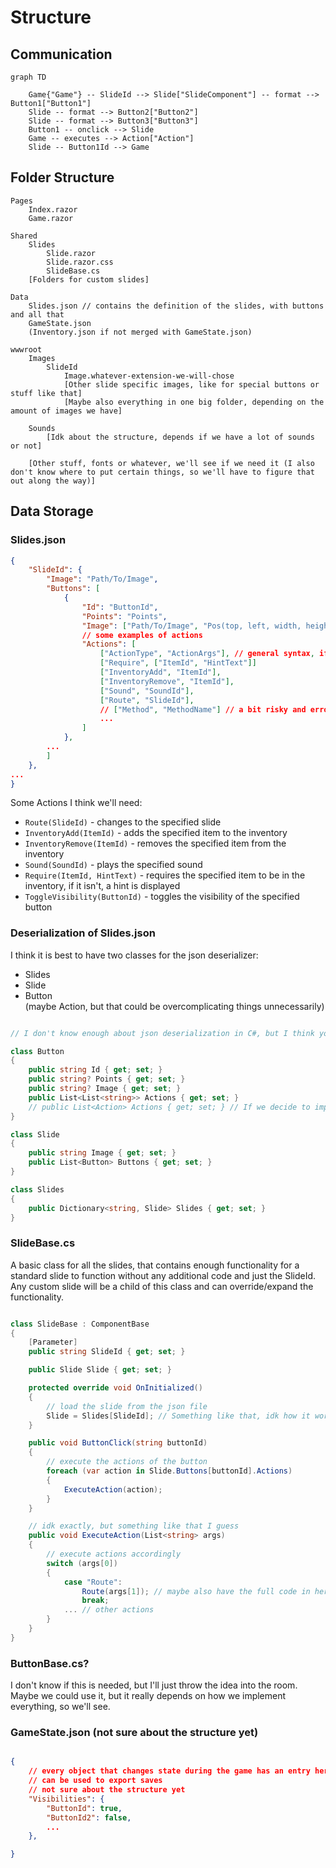 # Structure

## Communication

```mermaid
graph TD

	Game{"Game"} -- SlideId --> Slide["SlideComponent"] -- format --> Button1["Button1"]
	Slide -- format --> Button2["Button2"]
	Slide -- format --> Button3["Button3"]
	Button1 -- onclick --> Slide
	Game -- executes --> Action["Action"]
	Slide -- Button1Id --> Game
```

## Folder Structure

```plaintext
Pages
    Index.razor
    Game.razor

Shared
    Slides
        Slide.razor
        Slide.razor.css
        SlideBase.cs
    [Folders for custom slides]

Data
    Slides.json // contains the definition of the slides, with buttons and all that
    GameState.json
    (Inventory.json if not merged with GameState.json)

wwwroot
    Images
        SlideId
            Image.whatever-extension-we-will-chose
            [Other slide specific images, like for special buttons or stuff like that]
            [Maybe also everything in one big folder, depending on the amount of images we have]

    Sounds
        [Idk about the structure, depends if we have a lot of sounds or not]

    [Other stuff, fonts or whatever, we'll see if we need it (I also don't know where to put certain things, so we'll have to figure that out along the way)]
```

## Data Storage

### Slides.json

```json
{
    "SlideId": {
        "Image": "Path/To/Image",
        "Buttons": [
            {
                "Id": "ButtonId",
                "Points": "Points",
                "Image": ["Path/To/Image", "Pos(top, left, width, height)"], // points and image are mutually exclusive
                // some examples of actions
                "Actions": [
                    ["ActionType", "ActionArgs"], // general syntax, if more than one arg is needed, we'll switch the args to a list
                    ["Require", ["ItemId", "HintText"]]
                    ["InventoryAdd", "ItemId"],
                    ["InventoryRemove", "ItemId"],
                    ["Sound", "SoundId"],
                    ["Route", "SlideId"],
                    // ["Method", "MethodName"] // a bit risky and error-prone, but it could be a possobility
                    ...
                ]
            },
        ...
        ]
    },
...
}
```

Some Actions I think we'll need:

-   `Route(SlideId)` - changes to the specified slide
-   `InventoryAdd(ItemId)` - adds the specified item to the inventory
-   `InventoryRemove(ItemId)` - removes the specified item from the inventory
-   `Sound(SoundId)` - plays the specified sound
-   `Require(ItemId, HintText)` - requires the specified item to be in the inventory, if it isn't, a hint is displayed
-   `ToggleVisibility(ButtonId)` - toggles the visibility of the specified button

### Deserialization of Slides.json

I think it is best to have two classes for the json deserializer:

-   Slides
-   Slide
-   Button <br>
    (maybe Action, but that could be overcomplicating things unnecessarily)

```csharp

// I don't know enough about json deserialization in C#, but I think you'll get the idea

class Button
{
    public string Id { get; set; }
    public string? Points { get; set; }
    public string? Image { get; set; }
    public List<List<string>> Actions { get; set; }
    // public List<Action> Actions { get; set; } // If we decide to implement actions as a class
}

class Slide
{
    public string Image { get; set; }
    public List<Button> Buttons { get; set; }
}

class Slides
{
    public Dictionary<string, Slide> Slides { get; set; }
}
```

### SlideBase.cs

A basic class for all the slides, that contains enough functionality for a standard slide to function without any additional code and just the SlideId.
Any custom slide will be a child of this class and can override/expand the functionality.

```csharp

class SlideBase : ComponentBase
{
    [Parameter]
    public string SlideId { get; set; }

    public Slide Slide { get; set; }

    protected override void OnInitialized()
    {
        // load the slide from the json file
        Slide = Slides[SlideId]; // Something like that, idk how it works exactly
    }

    public void ButtonClick(string buttonId)
    {
        // execute the actions of the button
        foreach (var action in Slide.Buttons[buttonId].Actions)
        {
            ExecuteAction(action);
        }
    }

    // idk exactly, but something like that I guess
    public void ExecuteAction(List<string> args)
    {
        // execute actions accordingly
        switch (args[0])
        {
            case "Route":
                Route(args[1]); // maybe also have the full code in here, depends on the size of the method
                break;
            ... // other actions
        }
    }
}

```

### ButtonBase.cs?

I don't know if this is needed, but I'll just throw the idea into the room. Maybe we could use it, but it really depends on how we implement everything, so we'll see.

### GameState.json (not sure about the structure yet)

```json

{
    // every object that changes state during the game has an entry here
    // can be used to export saves
    // not sure about the structure yet
    "Visibilities": {
        "ButtonId": true,
        "ButtonId2": false,
        ...
    },

}

```
